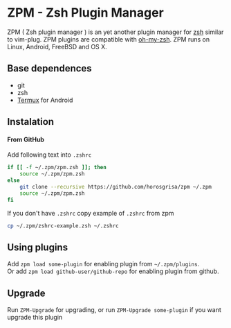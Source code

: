 # ZPM - Zsh Plugin Manager

ZPM ( Zsh plugin manager ) is an yet another plugin manager for
[zsh](http://www.zsh.org/) similar to vim-plug.
ZPM plugins are compatible with [oh-my-zsh](https://github.com/robbyrussell/oh-my-zsh).
ZPM runs on Linux, Android, FreeBSD and OS X.

## Base dependences

* git
* zsh
* [Termux](http://termux.com/) for Android

## Instalation

#### From GitHub

Add following text into `.zshrc`

```sh
if [[ -f ~/.zpm/zpm.zsh ]]; then
	source ~/.zpm/zpm.zsh
else
	git clone --recursive https://github.com/horosgrisa/zpm ~/.zpm
	source ~/.zpm/zpm.zsh
fi
```

If you don't have `.zshrc` copy example of `.zshrc` from zpm

```sh
cp ~/.zpm/zshrc-example.zsh ~/.zshrc
```

## Using plugins

Add `zpm load some-plugin` for enabling plugin from `~/.zpm/plugins`.  
Or add `zpm load github-user/github-repo` for enabling plugin from github.

## Upgrade

Run `ZPM-Upgrade` for upgrading, or run `ZPM-Upgrade some-plugin` if you want upgrade this plugin
